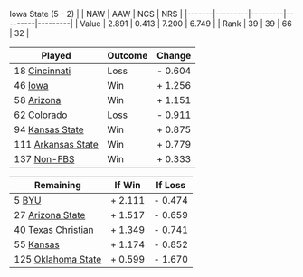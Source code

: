 Iowa State (5 - 2)
|       |   NAW   |   AAW   |   NCS   |   NRS   |
|-------|---------|---------|---------|---------|
| Value |   2.891 |   0.413 |   7.200 |   6.749 |
| Rank  |      39 |      39 |      66 |      32 |

| Played                    | Outcome    |  Change  |
|---------------------------|------------|----------|
|  18 [Cincinnati            ](Cincinnati.md)| Loss       | -  0.604 |
|  46 [Iowa                  ](Iowa.md)| Win        | +  1.256 |
|  58 [Arizona               ](Arizona.md)| Win        | +  1.151 |
|  62 [Colorado              ](Colorado.md)| Loss       | -  0.911 |
|  94 [Kansas State          ](KansasState.md)| Win        | +  0.875 |
| 111 [Arkansas State        ](ArkansasState.md)| Win        | +  0.779 |
| 137 [Non-FBS               ](NonFBS.md)| Win        | +  0.333 |

| Remaining                 |  If Win  |  If Loss |
|---------------------------|----------|----------|
|   5 [BYU                   ](BYU.md)| +  2.111 | -  0.474 |
|  27 [Arizona State         ](ArizonaState.md)| +  1.517 | -  0.659 |
|  40 [Texas Christian       ](TexasChristian.md)| +  1.349 | -  0.741 |
|  55 [Kansas                ](Kansas.md)| +  1.174 | -  0.852 |
| 125 [Oklahoma State        ](OklahomaState.md)| +  0.599 | -  1.670 |

